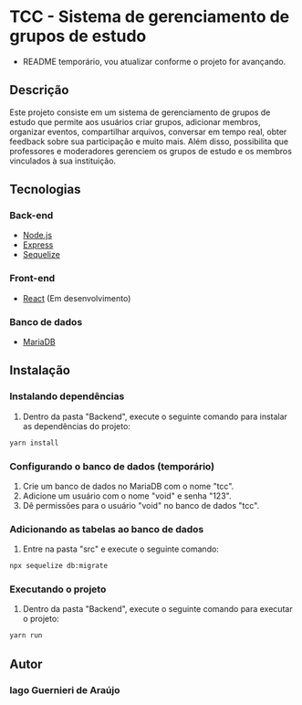 # TCC - Sistema de gerenciamento de grupos de estudo

- README temporário, vou atualizar conforme o projeto for avançando.

## Descrição

Este projeto consiste em um sistema de gerenciamento de grupos de estudo que permite aos usuários criar grupos, adicionar membros, organizar eventos, compartilhar arquivos, conversar em tempo real, obter feedback sobre sua participação e muito mais. Além disso, possibilita que professores e moderadores gerenciem os grupos de estudo e os membros vinculados à sua instituição.

## Tecnologias

### Back-end
- [Node.js](https://nodejs.org/en/)
- [Express](https://expressjs.com/pt-br/)
- [Sequelize](https://sequelize.org/)
### Front-end
- [React](https://reactjs.org/) (Em desenvolvimento)

### Banco de dados
- [MariaDB](https://mariadb.org/)

## Instalação

### Instalando dependências

1. Dentro da pasta "Backend", execute o seguinte comando para instalar as dependências do projeto:

```bash
yarn install
```

### Configurando o banco de dados **(temporário)**

1. Crie um banco de dados no MariaDB com o nome "tcc".
2. Adicione um usuário com o nome "void" e senha "123".
3. Dê permissões para o usuário "void" no banco de dados "tcc".

### Adicionando as tabelas ao banco de dados

1. Entre na pasta "src" e execute o seguinte comando:

```bash
npx sequelize db:migrate
```

### Executando o projeto

1. Dentro da pasta "Backend", execute o seguinte comando para executar o projeto:

```bash
yarn run
```

## Autor

### **Iago Guernieri de Araújo**